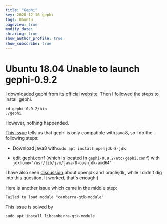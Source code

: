 ```yaml
---
title: "Gephi"
key: 2020-12-16-gephi
tags: Ubuntu
pageview: true
modify_date: 
shraring: true
show_author_profile: true
show_subscribe: true
---
```



# Ubuntu 18.04 Unable to launch gephi-0.9.2

I downloaded gephi from its official [website](https://gephi.org). Then I followed the steps to install gephi.


```
cd gephi-0.9.2/bin
./gephi
```

However, nothing happended.


[This issue](https://github.com/gephi/gephi/issues/2102) tells us that gephi is only compatible with java8, so I do the following steps:

* Download java8 with`sudo apt install openjdk-8-jdk`

* edit gephi.conf (which is located in `gephi-0.9.2/etc/gephi.conf`) with `jdkhome="/usr/lib/jvm/java-8-openjdk-amd64"`

I have also seen [discussion](https://askubuntu.com/questions/606073/unable-to-run-gephi-0-8-2-on-ubuntu-14-04-lts-64-bit) about openjdk and oraclejdk, while I didn't dig into this question. It worked, that's enough:)

Here is another issue which came in the middle step:

`Failed to load module "canberra-gtk-module"`

This issue is solved by 

`sudo apt install libcanberra-gtk-module`


